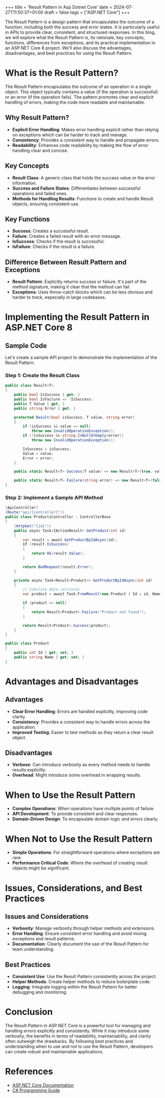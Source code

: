 +++
title = 'Result Pattern in Asp Dotnet Core'
date = 2024-07-27T11:50:37+01:00
draft = false
tags = ["ASP.NET Core"]
+++

The Result Pattern is a design pattern that encapsulates the outcome of a function, including both the success and error states. It is particularly useful in APIs to provide clear, consistent, and structured responses. In this blog, we will explore what the Result Pattern is, its rationale, key concepts, functions, differences from exceptions, and its practical implementation in an ASP.NET Core 8 project. We'll also discuss the advantages, disadvantages, and best practices for using the Result Pattern.

# What is the Result Pattern?

The Result Pattern encapsulates the outcome of an operation in a single object. This object typically contains a value (if the operation is successful) or an error (if the operation fails). The pattern promotes clear and explicit handling of errors, making the code more readable and maintainable.

## Why Result Pattern?

- **Explicit Error Handling**: Makes error handling explicit rather than relying on exceptions which can be harder to track and manage.
- **Consistency**: Provides a consistent way to handle and propagate errors.
- **Readability**: Enhances code readability by making the flow of error handling clear and concise.

## Key Concepts

- **Result Class**: A generic class that holds the success value or the error information.
- **Success and Failure States**: Differentiates between successful operations and failed ones.
- **Methods for Handling Results**: Functions to create and handle Result objects, ensuring consistent use.

## Key Functions

- **Success**: Creates a successful result.
- **Failure**: Creates a failed result with an error message.
- **IsSuccess**: Checks if the result is successful.
- **IsFailure**: Checks if the result is a failure.

## Difference Between Result Pattern and Exceptions

- **Result Pattern**: Explicitly returns success or failure. It's part of the method signature, making it clear that the method can fail.
- **Exceptions**: Uses throw-catch blocks which can be less obvious and harder to track, especially in large codebases.

# Implementing the Result Pattern in ASP.NET Core 8

## Sample Code

Let's create a sample API project to demonstrate the implementation of the Result Pattern.

### Step 1: Create the Result Class

```csharp
public class Result<T>
{
    public bool IsSuccess { get; }
    public bool IsFailure => !IsSuccess;
    public T Value { get; }
    public string Error { get; }

    protected Result(bool isSuccess, T value, string error)
    {
        if (isSuccess && value == null)
            throw new InvalidOperationException();
        if (!isSuccess && string.IsNullOrEmpty(error))
            throw new InvalidOperationException();

        IsSuccess = isSuccess;
        Value = value;
        Error = error;
    }

    public static Result<T> Success(T value) => new Result<T>(true, value, null);

    public static Result<T> Failure(string error) => new Result<T>(false, default, error);
}
```

### Step 2: Implement a Sample API Method

```csharp
[ApiController]
[Route("api/[controller]")]
public class ProductsController : ControllerBase
{
    [HttpGet("{id}")]
    public async Task<IActionResult> GetProduct(int id)
    {
        var result = await GetProductByIdAsync(id);
        if (result.IsSuccess)
        {
            return Ok(result.Value);
        }

        return BadRequest(result.Error);
    }

    private async Task<Result<Product>> GetProductByIdAsync(int id)
    {
        // Simulate data retrieval
        var product = await Task.FromResult(new Product { Id = id, Name = "Sample Product" });

        if (product == null)
        {
            return Result<Product>.Failure("Product not found");
        }

        return Result<Product>.Success(product);
    }
}

public class Product
{
    public int Id { get; set; }
    public string Name { get; set; }
}
```

# Advantages and Disadvantages

## Advantages

- **Clear Error Handling**: Errors are handled explicitly, improving code clarity.
- **Consistency**: Provides a consistent way to handle errors across the application.
- **Improved Testing**: Easier to test methods as they return a clear result object.

## Disadvantages

- **Verbose**: Can introduce verbosity as every method needs to handle results explicitly.
- **Overhead**: Might introduce some overhead in wrapping results.

# When to Use the Result Pattern

- **Complex Operations**: When operations have multiple points of failure.
- **API Development**: To provide consistent and clear responses.
- **Domain-Driven Design**: To encapsulate domain logic and errors clearly.

# When Not to Use the Result Pattern

- **Simple Operations**: For straightforward operations where exceptions are rare.
- **Performance Critical Code**: Where the overhead of creating result objects might be significant.

# Issues, Considerations, and Best Practices

## Issues and Considerations

- **Verbosity**: Manage verbosity through helper methods and extensions.
- **Error Handling**: Ensure consistent error handling and avoid mixing exceptions and result patterns.
- **Documentation**: Clearly document the use of the Result Pattern for team understanding.

## Best Practices

- **Consistent Use**: Use the Result Pattern consistently across the project.
- **Helper Methods**: Create helper methods to reduce boilerplate code.
- **Logging**: Integrate logging within the Result Pattern for better debugging and monitoring.

# Conclusion

The Result Pattern in ASP.NET Core is a powerful tool for managing and handling errors explicitly and consistently. While it may introduce some verbosity, the benefits in terms of readability, maintainability, and clarity often outweigh the drawbacks. By following best practices and understanding when to use and not to use the Result Pattern, developers can create robust and maintainable applications.

# References

- [ASP.NET Core Documentation](https://docs.microsoft.com/en-us/aspnet/core)
- [C# Programming Guide](https://docs.microsoft.com/en-us/dotnet/csharp/programming-guide/)
